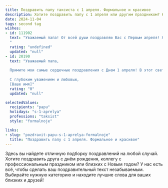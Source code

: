 ```yaml
---
title: Поздравить папу таксиста с 1 апреля. Формальное и красивое
description: Хотите поздравить папу с 1 апреля или другим праздником? Наш ИИ создаст незабываемое поздравление, а вы обязательно выделитесь среди других.  
date: 2024-11-04
tags: second tag
wishes:
- id: 111902
  text: "Уважаемый папа! От всей души поздравляю Вас с Первым апреля! Желаю Вам крепкого здоровья, благополучия,  спокойных рабочих смен за рулём и всегда  верных пассажиров. Пусть каждый день радует Вас успехами и приятными моментами. С праздником!
  "
  rating: "undefined"
  updated: "null"
- id: 20190
  text: "Уважаемый папа,
  
  Примите мои самые сердечные поздравления с Днем 1 апреля! В этот светлый и радостный день хочу пожелать вам неиссякаемого оптимизма и улыбок, как истинный таксист, которым вы являетесь. Пусть каждая ваша поездка будет наполнена успехом и благополучием, а дорога к мечте всегда будет гладкой и яркой.
  
  С глубоким уважением и любовью,
  [Ваше имя]"
  rating: "0"
  updated: "null"

selectedValues:
  recipients: "papu"
  holidays: "s-1-aprelya"
  professions: "taksist"
  style: "formalnoje"

links:
- slug: "pozdravit-papu-s-1-aprelya-formalnoje"
  title: "Поздравить папу с 1 апреля. Формальное и красивое"
---
```


Здесь вы найдете отличную подборку поздравлений на любой случай. 
Хотите поздравить друга с днём рождения, коллегу с профессиональным праздником или близких с Новым годом? У нас есть всё, чтобы сделать ваш поздравительный текст незабываемым. Выбирайте нужную категорию и находите лучшие слова для ваших близких и друзей!
